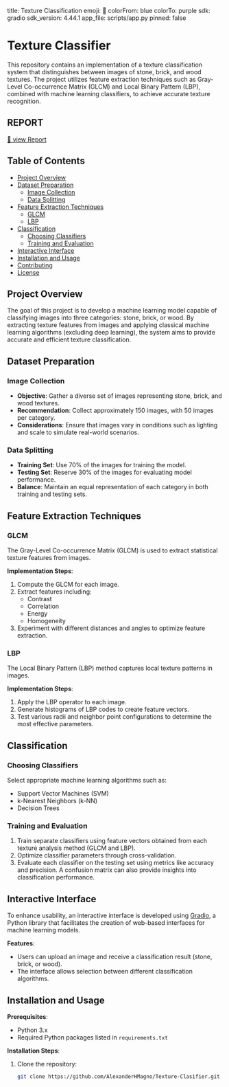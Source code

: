 title: Texture Classification
emoji: 🚀
colorFrom: blue
colorTo: purple
sdk: gradio
sdk_version: 4.44.1
app_file: scripts/app.py
pinned: false



# Texture Classifier

This repository contains an implementation of a texture classification system that distinguishes between images of stone, brick, and wood textures. The project utilizes feature extraction techniques such as Gray-Level Co-occurrence Matrix (GLCM) and Local Binary Pattern (LBP), combined with machine learning classifiers, to achieve accurate texture recognition.


## REPORT

[📘 view Report](report.md)

## Table of Contents

- [Project Overview](#project-overview)
- [Dataset Preparation](#dataset-preparation)
  - [Image Collection](#image-collection)
  - [Data Splitting](#data-splitting)
- [Feature Extraction Techniques](#feature-extraction-techniques)
  - [GLCM](#glcm)
  - [LBP](#lbp)
- [Classification](#classification)
  - [Choosing Classifiers](#choosing-classifiers)
  - [Training and Evaluation](#training-and-evaluation)
- [Interactive Interface](#interactive-interface)
- [Installation and Usage](#installation-and-usage)
- [Contributing](#contributing)
- [License](#license)

## Project Overview

The goal of this project is to develop a machine learning model capable of classifying images into three categories: stone, brick, or wood. By extracting texture features from images and applying classical machine learning algorithms (excluding deep learning), the system aims to provide accurate and efficient texture classification.

## Dataset Preparation

### Image Collection

- **Objective**: Gather a diverse set of images representing stone, brick, and wood textures.
- **Recommendation**: Collect approximately 150 images, with 50 images per category.
- **Considerations**: Ensure that images vary in conditions such as lighting and scale to simulate real-world scenarios.

### Data Splitting

- **Training Set**: Use 70% of the images for training the model.
- **Testing Set**: Reserve 30% of the images for evaluating model performance.
- **Balance**: Maintain an equal representation of each category in both training and testing sets.

## Feature Extraction Techniques

### GLCM

The Gray-Level Co-occurrence Matrix (GLCM) is used to extract statistical texture features from images.

**Implementation Steps**:

1. Compute the GLCM for each image.
2. Extract features including:
   - Contrast
   - Correlation
   - Energy
   - Homogeneity
3. Experiment with different distances and angles to optimize feature extraction.

### LBP

The Local Binary Pattern (LBP) method captures local texture patterns in images.

**Implementation Steps**:

1. Apply the LBP operator to each image.
2. Generate histograms of LBP codes to create feature vectors.
3. Test various radii and neighbor point configurations to determine the most effective parameters.

## Classification

### Choosing Classifiers

Select appropriate machine learning algorithms such as:

- Support Vector Machines (SVM)
- k-Nearest Neighbors (k-NN)
- Decision Trees

### Training and Evaluation

1. Train separate classifiers using feature vectors obtained from each texture analysis method (GLCM and LBP).
2. Optimize classifier parameters through cross-validation.
3. Evaluate each classifier on the testing set using metrics like accuracy and precision. A confusion matrix can also provide insights into classification performance.

## Interactive Interface

To enhance usability, an interactive interface is developed using [Gradio](https://gradio.app/), a Python library that facilitates the creation of web-based interfaces for machine learning models.

**Features**:

- Users can upload an image and receive a classification result (stone, brick, or wood).
- The interface allows selection between different classification algorithms.

## Installation and Usage

**Prerequisites**:

- Python 3.x
- Required Python packages listed in `requirements.txt`

**Installation Steps**:

1. Clone the repository:
   ```bash
   git clone https://github.com/AlexanderHMagno/Texture-Clasifier.git

